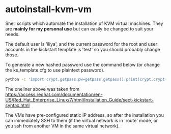# autoinstall-kvm-vm
Shell scripts which automate the installation of KVM virtual machines. They are **mainly for my personal use** but can easily be changed to suit your needs.

The default user is 'iliya', and the current password for the root and user accounts in the kickstart template is 'test' so you should probably change those.

To generate a new hashed password use the command below (or change the ks_template.cfg to use plaintext password).

```bash
python -c 'import crypt,getpass;pw=getpass.getpass();print(crypt.crypt(pw) if (pw==getpass.getpass("Confirm: ")) else exit())'
```
The oneliner above was taken from https://access.redhat.com/documentation/en-US/Red_Hat_Enterprise_Linux/7/html/Installation_Guide/sect-kickstart-syntax.html

The VMs have pre-configured static IP address, so after the installation you can immediately SSH to them (if the virtual network is in 'route' mode, or you ssh from another VM in the same virtual network).
